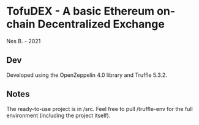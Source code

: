 # TofuDEX - A basic Ethereum on-chain Decentralized Exchange
Nes B. - 2021

## Dev
Developed using the OpenZeppelin 4.0 library and Truffle 5.3.2.

## Notes
The ready-to-use project is in /src. Feel free to pull /truffle-env for the full environment (including the project itself).
